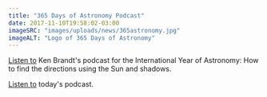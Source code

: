 ```yaml
---
title: "365 Days of Astronomy Podcast"
date: 2017-11-10T19:58:02-03:00
imageSRC: "images/uploads/news/365astronomy.jpg"
imageALT: "Logo of 365 Days of Astronomy"
---
```


[Listen to](http://cosmoquest.org/x/365daysofastronomy/2009/03/16/march-16th/) Ken Brandt's podcast for the International Year of Astronomy: How to find the directions using the Sun and shadows.

[Listen to](http://cosmoquest.org/x/365daysofastronomy/) today's podcast.
